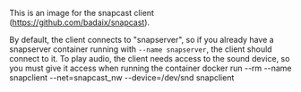 This is an image for the snapcast client (https://github.com/badaix/snapcast).

By default, the client connects to "snapserver", so if you already have a snapserver
container running with `--name snapserver`, the client should connect to it. To play
audio, the client needs access to the sound device, so you must give it access when
running the container
docker run --rm --name snapclient --net=snapcast_nw --device=/dev/snd snapclient
